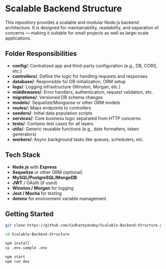 # Scalable Backend Structure 

This repository provides a scalable and modular Node.js backend architecture. It is designed for maintainability, readability, and separation of concerns — making it suitable for small projects as well as large-scale applications.


##  Folder Responsibilities

- **config/**: Centralized app and third-party configuration (e.g., DB, CORS, etc.)
- **controllers/**: Define the logic for handling requests and responses
- **database/**: Responsible for DB initialization, ORM setup
- **logs/**: Logging infrastructure (Winston, Morgan, etc.)
- **middlewares/**: Error handlers, authentication, request validation, etc.
- **migrations/**: Versioned DB schema changes
- **models/**: Sequelize/Mongoose or other ORM models
- **routes/**: Maps endpoints to controllers
- **seeders/**: Initial data population scripts
- **services/**: Core business logic separated from HTTP concerns
- **tests/**: Contains test cases for all layers
- **utils/**: Generic reusable functions (e.g., date formatters, token generators)
- **workers/**: Async background tasks like queues, schedulers, etc.

## Tech Stack

- **Node.js** with **Express**
- **Sequelize** or other ORM (optional)
- **MySQL/PostgreSQL/MongoDB**
- **JWT** / OAuth (if used)
- **Winston / Morgan** for logging
- **Jest / Mocha** for testing
- **dotenv** for environment variable management

##  Getting Started
   ```bash
   git clone https://github.com/Sidhantpandey/Scalable-Backend-Structure.git

   cd Scalable-Backend-Structure

   npm install
   cp .env.sample .env

   npm start
   npm run dev





